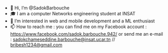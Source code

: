 - 👋 Hi, I’m @SadokBarbouche
- 🎓 I am a computer Networks engineering student at INSAT
- 👀 I’m interested in web and mobile development and a ML enthusiast
- 📫 How to reach me : you can find me on my Facebook account : https://www.facebook.com/sadok.barbouche.942/ 
      or send me an e-mail : sadokchameseddine.barbouche@insat.ucar.tn // bribesh1234@gmail.com

<!---
SadokBarbouche/SadokBarbouche is a ✨ special ✨ repository because its `README.md` (this file) appears on your GitHub profile.
You can click the Preview link to take a look at your changes.
--->
